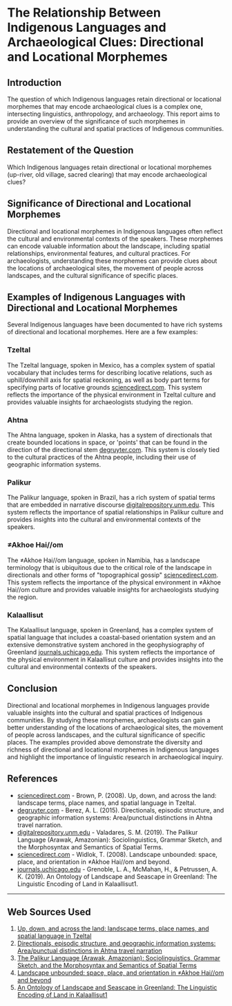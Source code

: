 # The Relationship Between Indigenous Languages and Archaeological Clues: Directional and Locational Morphemes
## Introduction

The question of which Indigenous languages retain directional or locational morphemes that may encode archaeological clues is a complex one, intersecting linguistics, anthropology, and archaeology. This report aims to provide an overview of the significance of such morphemes in understanding the cultural and spatial practices of Indigenous communities.

## Restatement of the Question

Which Indigenous languages retain directional or locational morphemes (up-river, old village, sacred clearing) that may encode archaeological clues?

## Significance of Directional and Locational Morphemes

Directional and locational morphemes in Indigenous languages often reflect the cultural and environmental contexts of the speakers. These morphemes can encode valuable information about the landscape, including spatial relationships, environmental features, and cultural practices. For archaeologists, understanding these morphemes can provide clues about the locations of archaeological sites, the movement of people across landscapes, and the cultural significance of specific places.

## Examples of Indigenous Languages with Directional and Locational Morphemes

Several Indigenous languages have been documented to have rich systems of directional and locational morphemes. Here are a few examples:

### Tzeltal

The Tzeltal language, spoken in Mexico, has a complex system of spatial vocabulary that includes terms for describing locative relations, such as uphill/downhill axis for spatial reckoning, as well as body part terms for specifying parts of locative grounds [sciencedirect.com](https://www.sciencedirect.com/science/article/pii/S0388000106000726). This system reflects the importance of the physical environment in Tzeltal culture and provides valuable insights for archaeologists studying the region.

### Ahtna

The Ahtna language, spoken in Alaska, has a system of directionals that create bounded locations in space, or 'points' that can be found in the direction of the directional stem [degruyter.com](https://www.degruyter.com/document/doi/10.1515/lingvan-2014-1004/html). This system is closely tied to the cultural practices of the Ahtna people, including their use of geographic information systems.

### Palikur

The Palikur language, spoken in Brazil, has a rich system of spatial terms that are embedded in narrative discourse [digitalrepository.unm.edu](https://digitalrepository.unm.edu/ling_etds/70/). This system reflects the importance of spatial relationships in Palikur culture and provides insights into the cultural and environmental contexts of the speakers.

### ≠Akhoe Hai//om

The ≠Akhoe Hai//om language, spoken in Namibia, has a landscape terminology that is ubiquitous due to the critical role of the landscape in directionals and other forms of "topographical gossip" [sciencedirect.com](https://www.sciencedirect.com/science/article/pii/S0388000106000702). This system reflects the importance of the physical environment in ≠Akhoe Hai//om culture and provides valuable insights for archaeologists studying the region.

### Kalaallisut

The Kalaallisut language, spoken in Greenland, has a complex system of spatial language that includes a coastal-based orientation system and an extensive demonstrative system anchored in the geophysiography of Greenland [journals.uchicago.edu](https://www.journals.uchicago.edu/doi/10.1086/700317). This system reflects the importance of the physical environment in Kalaallisut culture and provides insights into the cultural and environmental contexts of the speakers.

## Conclusion

Directional and locational morphemes in Indigenous languages provide valuable insights into the cultural and spatial practices of Indigenous communities. By studying these morphemes, archaeologists can gain a better understanding of the locations of archaeological sites, the movement of people across landscapes, and the cultural significance of specific places. The examples provided above demonstrate the diversity and richness of directional and locational morphemes in Indigenous languages and highlight the importance of linguistic research in archaeological inquiry.

## References

* [sciencedirect.com](https://www.sciencedirect.com/science/article/pii/S0388000106000726) - Brown, P. (2008). Up, down, and across the land: landscape terms, place names, and spatial language in Tzeltal.
* [degruyter.com](https://www.degruyter.com/document/doi/10.1515/lingvan-2014-1004/html) - Berez, A. L. (2015). Directionals, episodic structure, and geographic information systems: Area/punctual distinctions in Ahtna travel narration.
* [digitalrepository.unm.edu](https://digitalrepository.unm.edu/ling_etds/70/) - Valadares, S. M. (2019). The Palikur Language (Arawak, Amazonian): Sociolinguistics, Grammar Sketch, and the Morphosyntax and Semantics of Spatial Terms.
* [sciencedirect.com](https://www.sciencedirect.com/science/article/pii/S0388000106000702) - Widlok, T. (2008). Landscape unbounded: space, place, and orientation in ≠Akhoe Hai//om and beyond.
* [journals.uchicago.edu](https://www.journals.uchicago.edu/doi/10.1086/700317) - Grenoble, L. A., McMahan, H., & Petrussen, A. K. (2019). An Ontology of Landscape and Seascape in Greenland: The Linguistic Encoding of Land in Kalaallisut1.

---
## Web Sources Used

1. [Up, down, and across the land: landscape terms, place names, and spatial language in Tzeltal](https://www.sciencedirect.com/science/article/pii/S0388000106000726)
2. [Directionals, episodic structure, and geographic information systems: Area/punctual distinctions in Ahtna travel narration](https://www.degruyter.com/document/doi/10.1515/lingvan-2014-1004/html)
3. [The Palikur Language (Arawak, Amazonian): Sociolinguistics, Grammar Sketch, and the Morphosyntax and Semantics of Spatial Terms](https://digitalrepository.unm.edu/ling_etds/70/)
4. [Landscape unbounded: space, place, and orientation in ≠Akhoe Hai//om and beyond](https://www.sciencedirect.com/science/article/pii/S0388000106000702)
5. [An Ontology of Landscape and Seascape in Greenland: The Linguistic Encoding of Land in Kalaallisut1](https://www.journals.uchicago.edu/doi/10.1086/700317)
